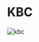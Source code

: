 # KBC
<!--<img src="https://github.com/Adm-2005/KBC/blob/main/kbc.png" alt="logo" width="300px" height="300px">-->
![kbc](https://github.com/Adm-2005/KBC/assets/136343806/0194db5a-84a3-4d2a-8f6e-99d3c68a2a5a)

